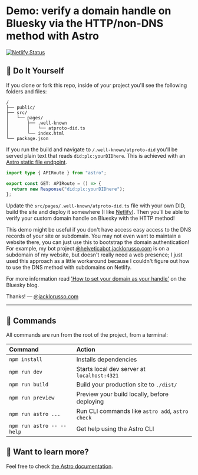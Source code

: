 # Demo: verify a domain handle on Bluesky via the HTTP/non-DNS method with Astro

[![Netlify Status](https://api.netlify.com/api/v1/badges/171b7258-572c-4132-90f4-9d45c91c9550/deploy-status)](https://app.netlify.com/sites/demo-bsky-domain-handle/deploys)


## 🚀 Do It Yourself

If you clone or fork this repo, inside of your project you'll see the following folders and files:

```text
/
├── public/
├── src/
│   └── pages/
│       ├── .well-known
│       │   └── atproto-did.ts
│       └── index.html
└── package.json
```

If you run the build and navigate to `/.well-known/atproto-did` you'll be served plain text that reads `did:plc:yourDIDhere`. This is achieved with an
[Astro static file endpoint](https://docs.astro.build/en/core-concepts/endpoints/#server-endpoints-api-routes).

```typescript
import type { APIRoute } from "astro";

export const GET: APIRoute = () => {
  return new Response("did:plc:yourDIDhere");
};
```

Update the `src/pages/.well-known/atproto-did.ts` file with your own DID,
build the site and deploy it somewhere (I like [Netlify](https://www.netlify.com)). Then you'll be able to verify your custom domain handle on Bluesky with the HTTP method!

This demo might be useful if you don't have access easy access to the DNS
records of your site or subdomain. You may not even want to maintain a
website there, you can just use this to bootstrap the domain
authentication! For example, my bot project [@helveticabot.jacklorusso.com](https://bsky.app/profile/helveticabot.jacklorusso.com) is on a subdomain of my website, but doesn't really need a web presence; I
just used this approach as a little workaround because I couldn't figure
out how to use the DNS method with subdomains on Netlify.

For more information read ['How to set your domain as your handle'](https://blueskyweb.xyz/blog/4-28-2023-domain-handle-tutorial) on the Bluesky blog.

Thanks! —
[@jacklorusso.com](https://bsky.app/profile/jacklorusso.com)


---


## 🧞 Commands

All commands are run from the root of the project, from a terminal:

| Command                   | Action                                           |
| :------------------------ | :----------------------------------------------- |
| `npm install`             | Installs dependencies                            |
| `npm run dev`             | Starts local dev server at `localhost:4321`      |
| `npm run build`           | Build your production site to `./dist/`          |
| `npm run preview`         | Preview your build locally, before deploying     |
| `npm run astro ...`       | Run CLI commands like `astro add`, `astro check` |
| `npm run astro -- --help` | Get help using the Astro CLI                     |

## 👀 Want to learn more?

Feel free to check [the Astro documentation](https://docs.astro.build).
